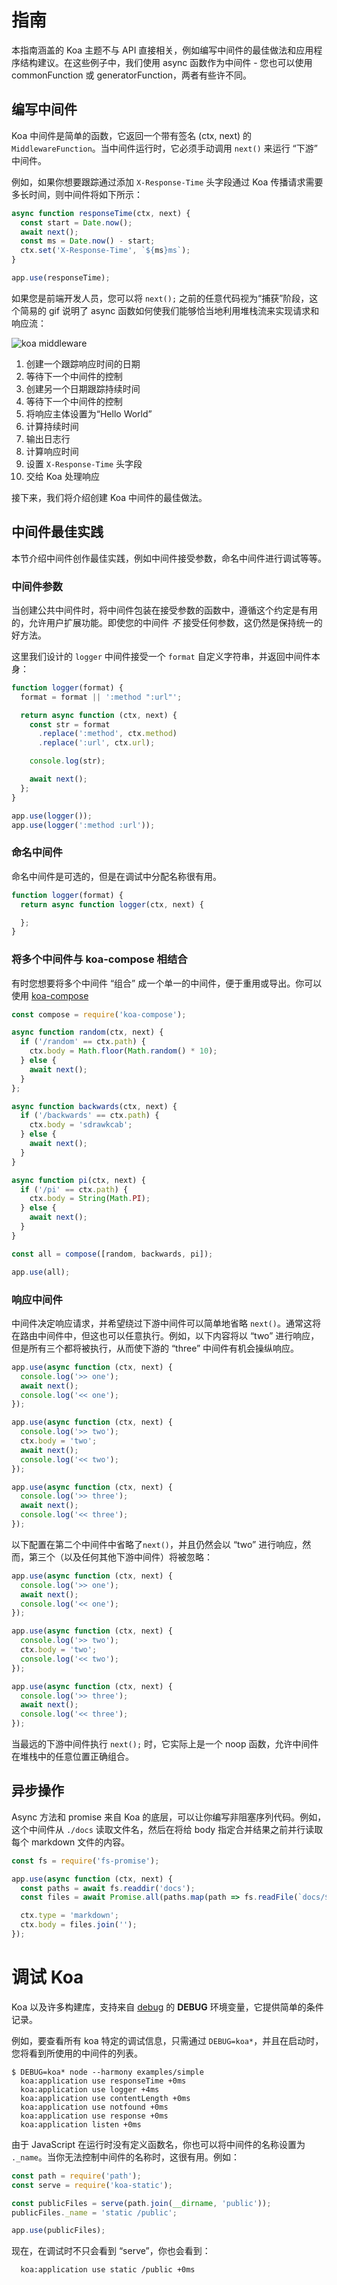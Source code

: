 
# 指南

本指南涵盖的 Koa 主题不与 API 直接相关，例如编写中间件的最佳做法和应用程序结构建议。在这些例子中，我们使用 async 函数作为中间件 - 您也可以使用 commonFunction 或 generatorFunction，两者有些许不同。

## 编写中间件

Koa 中间件是简单的函数，它返回一个带有签名 (ctx, next) 的`MiddlewareFunction`。当中间件运行时，它必须手动调用 `next()` 来运行 “下游” 中间件。

例如，如果你想要跟踪通过添加 `X-Response-Time` 头字段通过 Koa 传播请求需要多长时间，则中间件将如下所示：

```js
async function responseTime(ctx, next) {
  const start = Date.now();
  await next();
  const ms = Date.now() - start;
  ctx.set('X-Response-Time', `${ms}ms`);
}

app.use(responseTime);
```

如果您是前端开发人员，您可以将 `next();` 之前的任意代码视为“捕获”阶段，这个简易的 gif 说明了 async 函数如何使我们能够恰当地利用堆栈流来实现请求和响应流：

![koa middleware](middleware.gif)

   1. 创建一个跟踪响应时间的日期
   2. 等待下一个中间件的控制
   3. 创建另一个日期跟踪持续时间
   4. 等待下一个中间件的控制
   5. 将响应主体设置为“Hello World”
   6. 计算持续时间
   7. 输出日志行
   8. 计算响应时间
   9. 设置 `X-Response-Time` 头字段
   10. 交给 Koa 处理响应

接下来，我们将介绍创建 Koa 中间件的最佳做法。

## 中间件最佳实践

本节介绍中间件创作最佳实践，例如中间件接受参数，命名中间件进行调试等等。

### 中间件参数

当创建公共中间件时，将中间件包装在接受参数的函数中，遵循这个约定是有用的，允许用户扩展功能。即使您的中间件 _不_ 接受任何参数，这仍然是保持统一的好方法。

这里我们设计的 `logger` 中间件接受一个 `format` 自定义字符串，并返回中间件本身：

```js
function logger(format) {
  format = format || ':method ":url"';

  return async function (ctx, next) {
    const str = format
      .replace(':method', ctx.method)
      .replace(':url', ctx.url);

    console.log(str);

    await next();
  };
}

app.use(logger());
app.use(logger(':method :url'));
```

### 命名中间件

  命名中间件是可选的，但是在调试中分配名称很有用。

```js
function logger(format) {
  return async function logger(ctx, next) {

  };
}
```

### 将多个中间件与 koa-compose 相结合

有时您想要将多个中间件 “组合” 成一个单一的中间件，便于重用或导出。你可以使用 [koa-compose](https://github.com/koajs/compose)

```js
const compose = require('koa-compose');

async function random(ctx, next) {
  if ('/random' == ctx.path) {
    ctx.body = Math.floor(Math.random() * 10);
  } else {
    await next();
  }
};

async function backwards(ctx, next) {
  if ('/backwards' == ctx.path) {
    ctx.body = 'sdrawkcab';
  } else {
    await next();
  }
}

async function pi(ctx, next) {
  if ('/pi' == ctx.path) {
    ctx.body = String(Math.PI);
  } else {
    await next();
  }
}

const all = compose([random, backwards, pi]);

app.use(all);
```

  

### 响应中间件

中间件决定响应请求，并希望绕过下游中间件可以简单地省略 `next()`。通常这将在路由中间件中，但这也可以任意执行。例如，以下内容将以 “two” 进行响应，但是所有三个都将被执行，从而使下游的 “three” 中间件有机会操纵响应。

```js
app.use(async function (ctx, next) {
  console.log('>> one');
  await next();
  console.log('<< one');
});

app.use(async function (ctx, next) {
  console.log('>> two');
  ctx.body = 'two';
  await next();
  console.log('<< two');
});

app.use(async function (ctx, next) {
  console.log('>> three');
  await next();
  console.log('<< three');
});
```

以下配置在第二个中间件中省略了`next()`，并且仍然会以 “two” 进行响应，然而，第三个（以及任何其他下游中间件）将被忽略：

```js
app.use(async function (ctx, next) {
  console.log('>> one');
  await next();
  console.log('<< one');
});

app.use(async function (ctx, next) {
  console.log('>> two');
  ctx.body = 'two';
  console.log('<< two');
});

app.use(async function (ctx, next) {
  console.log('>> three');
  await next();
  console.log('<< three');
});
```

当最远的下游中间件执行 `next();` 时，它实际上是一个 noop 函数，允许中间件在堆栈中的任意位置正确组合。

## 异步操作

Async 方法和 promise 来自 Koa 的底层，可以让你编写非阻塞序列代码。例如，这个中间件从 `./docs` 读取文件名，然后在将给 body 指定合并结果之前并行读取每个 markdown 文件的内容。


```js
const fs = require('fs-promise');

app.use(async function (ctx, next) {
  const paths = await fs.readdir('docs');
  const files = await Promise.all(paths.map(path => fs.readFile(`docs/${path}`, 'utf8')));

  ctx.type = 'markdown';
  ctx.body = files.join('');
});
```

# 调试 Koa

Koa 以及许多构建库，支持来自 [debug](https://github.com/visionmedia/debug) 的 __DEBUG__ 环境变量，它提供简单的条件记录。

例如，要查看所有 koa 特定的调试信息，只需通过 `DEBUG=koa*`，并且在启动时，您将看到所使用的中间件的列表。

```
$ DEBUG=koa* node --harmony examples/simple
  koa:application use responseTime +0ms
  koa:application use logger +4ms
  koa:application use contentLength +0ms
  koa:application use notfound +0ms
  koa:application use response +0ms
  koa:application listen +0ms
```

由于 JavaScript 在运行时没有定义函数名，你也可以将中间件的名称设置为 `._name`。当你无法控制中间件的名称时，这很有用。例如：

```js
const path = require('path');
const serve = require('koa-static');

const publicFiles = serve(path.join(__dirname, 'public'));
publicFiles._name = 'static /public';

app.use(publicFiles);
```

现在，在调试时不只会看到  “serve”，你也会看到：

```
  koa:application use static /public +0ms
```
